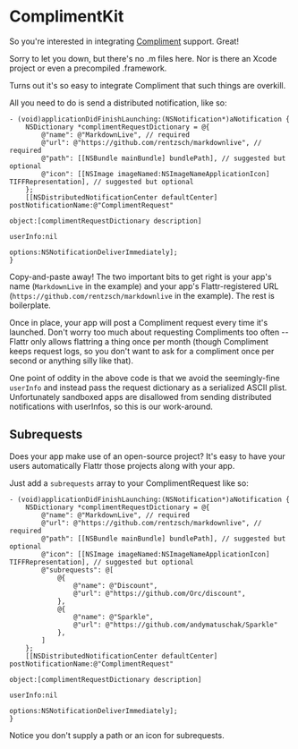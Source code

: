 ComplimentKit
=============

So you're interested in integrating [Compliment](http://compliment.rentzsch.com/) support. Great!

Sorry to let you down, but there's no .m files here. Nor is there an Xcode project or even a precompiled .framework.

Turns out it's so easy to integrate Compliment that such things are overkill.

All you need to do is send a distributed notification, like so:

    - (void)applicationDidFinishLaunching:(NSNotification*)aNotification {
        NSDictionary *complimentRequestDictionary = @{
            @"name": @"MarkdownLive", // required
            @"url": @"https://github.com/rentzsch/markdownlive", // required
            @"path": [[NSBundle mainBundle] bundlePath], // suggested but optional
            @"icon": [[NSImage imageNamed:NSImageNameApplicationIcon] TIFFRepresentation], // suggested but optional
        };
        [[NSDistributedNotificationCenter defaultCenter] postNotificationName:@"ComplimentRequest"
                                                                       object:[complimentRequestDictionary description]
                                                                     userInfo:nil
                                                                      options:NSNotificationDeliverImmediately];
    }

Copy-and-paste away! The two important bits to get right is your app's name (`MarkdownLive` in the example) and your app's Flattr-registered URL (`https://github.com/rentzsch/markdownlive` in the example). The rest is boilerplate.

Once in place, your app will post a Compliment request every time it's launched. Don't worry too much about requesting Compliments too often -- Flattr only allows flattring a thing once per month (though Compliment keeps request logs, so you don't want to ask for a compliment once per second or anything silly like that).

One point of oddity in the above code is that we avoid the seemingly-fine `userInfo` and instead pass the request dictionary as a serialized ASCII plist. Unfortunately sandboxed apps are disallowed from sending distributed notifications with userInfos, so this is our work-around.

Subrequests
-----------

Does your app make use of an open-source project? It's easy to have your users automatically Flattr those projects along with your app.

Just add a `subrequests` array to your ComplimentRequest like so:

    - (void)applicationDidFinishLaunching:(NSNotification*)aNotification {
        NSDictionary *complimentRequestDictionary = @{
            @"name": @"MarkdownLive", // required
            @"url": @"https://github.com/rentzsch/markdownlive", // required
            @"path": [[NSBundle mainBundle] bundlePath], // suggested but optional
            @"icon": [[NSImage imageNamed:NSImageNameApplicationIcon] TIFFRepresentation], // suggested but optional
            @"subrequests": @[
                @{
                    @"name": @"Discount",
                    @"url": @"https://github.com/Orc/discount",
                },
                @{
                    @"name": @"Sparkle",
                    @"url": @"https://github.com/andymatuschak/Sparkle"
                },
            ]
        };
        [[NSDistributedNotificationCenter defaultCenter] postNotificationName:@"ComplimentRequest"
                                                                       object:[complimentRequestDictionary description]
                                                                     userInfo:nil
                                                                      options:NSNotificationDeliverImmediately];
    }

Notice you don't supply a path or an icon for subrequests.